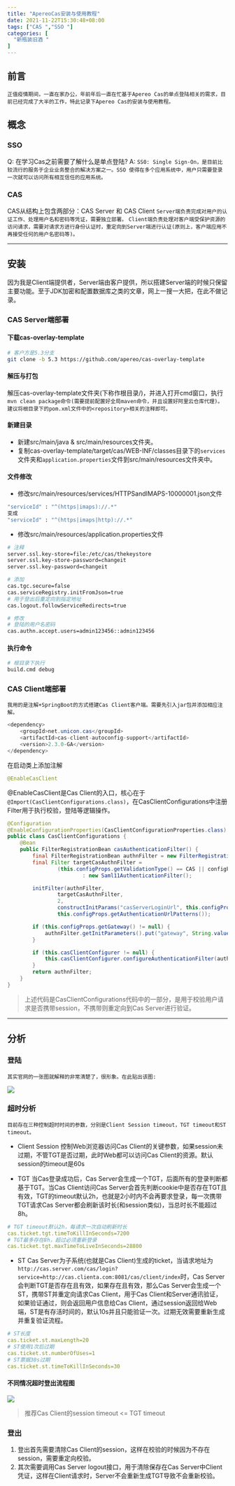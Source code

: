 ```yaml
---
title: "ApereoCas安装与使用教程"
date: 2021-11-22T15:30:48+08:00
tags: ["CAS ","SSO "]
categories: [
  "新瓶装旧酒 "
]
---
```

## 前言
`正值疫情期间，一直在家办公，年前年后一直在忙基于Apereo Cas的单点登陆相关的需求，目前已经完成了大半的工作，特此记录下Apereo Cas的安装与使用教程。`

<!--more-->

## 概念
### SSO
  Q: 在学习Cas之前需要了解什么是单点登陆? 
  A: `SS0: Single Sign-On，是目前比较流行的服务于企业业务整合的解决方案之一。SSO 使得在多个应用系统中，用户只需要登录一次就可以访问所有相互信任的应用系统。`

### CAS
  CAS从结构上包含两部分：CAS Server 和 CAS Client
  `Server端负责完成对用户的认证工作、处理用户名和密码等凭证，需要独立部署。`
  `Client端负责处理对客户端受保护资源的访问请求，需要对请求方进行身份认证时，重定向到Server端进行认证(原则上，客户端应用不再接受任何的用户名密码等)。`

---

## 安装
因为我是Client端提供者，Server端由客户提供，所以搭建Server端的时候只保留主要功能。至于JDK加密和配置数据库之类的文章，网上一搜一大把，在此不做记录。

### CAS Server端部署

#### 下载cas-overlay-template

``` bash
# 客户方是5.3分支
git clone -b 5.3 https://github.com/apereo/cas-overlay-template
```

#### 解压与打包

解压cas-overlay-template文件夹(下称作根目录/)，并进入打开cmd窗口，执行`mvn clean package命令(需要提前配置好全局maven命令，并且设置好阿里云仓库代理)。建议将根目录下的pom.xml文件中的<repository>相关的注释即可。`

#### 新建目录
- 新建src/main/java & src/main/resources文件夹。
- 复制cas-overlay-template/target/cas/WEB-INF/classes目录下的`services`文件夹和`application.properties`文件到src/main/resources文件夹中。

#### 文件修改

- 修改src/main/resources/services/HTTPSandIMAPS-10000001.json文件

``` bash
"serviceId" : "^(https|imaps)://.*"
变成
"serviceId" : "^(https|imaps|http)://.*"
```

- 修改src/main/resources/application.properties文件

``` bash
# 注释
server.ssl.key-store=file:/etc/cas/thekeystore
server.ssl.key-store-password=changeit
server.ssl.key-password=changeit

# 添加
cas.tgc.secure=false
cas.serviceRegistry.initFromJson=true
# 用于登出后重定向到指定地址
cas.logout.followServiceRedirects=true

# 修改
# 登陆的用户名密码
cas.authn.accept.users=admin123456::admin123456
```

#### 执行命令

``` bash
# 根目录下执行
build.cmd debug
```
### CAS Client端部署
`我用的是注解+SpringBoot的方式搭建Cas Client客户端。需要先引入jar包并添加相应注解。`

``` java
<dependency>
    <groupId>net.unicon.cas</groupId>
    <artifactId>cas-client-autoconfig-support</artifactId>
    <version>2.3.0-GA</version>
</dependency>
```

在启动类上添加注解
``` java
@EnableCasClient
```
@EnableCasClient是Cas Client的入口，核心在于`@Import(CasClientConfigurations.class)`，在CasClientConfigurations中注册Filter用于执行校验，登陆等逻辑操作。

``` java
@Configuration
@EnableConfigurationProperties(CasClientConfigurationProperties.class)
public class CasClientConfigurations {
    @Bean
    public FilterRegistrationBean casAuthenticationFilter() {
        final FilterRegistrationBean authnFilter = new FilterRegistrationBean();
        final Filter targetCasAuthnFilter =
                (this.configProps.getValidationType() == CAS || configProps.getValidationType() == CAS3) ? new AuthenticationFilter()
                        : new Saml11AuthenticationFilter();

        initFilter(authnFilter,
                targetCasAuthnFilter,
                2,
                constructInitParams("casServerLoginUrl", this.configProps.getServerLoginUrl(), this.configProps.getClientHostUrl()),
                this.configProps.getAuthenticationUrlPatterns());

        if (this.configProps.getGateway() != null) {
            authnFilter.getInitParameters().put("gateway", String.valueOf(this.configProps.getGateway()));
        }

        if (this.casClientConfigurer != null) {
            this.casClientConfigurer.configureAuthenticationFilter(authnFilter);
        }
        return authnFilter;
    }
}
```
> 上述代码是CasClientConfigurations代码中的一部分，是用于校验用户请求是否携带session，不携带则重定向到Cas Server进行验证。

---

## 分析

### 登陆
`其实官网的一张图就解释的非常清楚了，很形象。在此贴出该图: `

<img src="https://image.leejay.top/image/20200221/KyGhVgyNo5nG.png"/>

### 超时分析
`目前存在三种控制超时时间的参数，分别是Client Session timeout，TGT timeout和ST timeout。`

- Client Session
控制Web浏览器访问Cas Client的关键参数，如果session未过期，不管TGT是否过期，此时Web都可以访问Cas Client的资源。默认session的timeout是60s

- TGT
当Cas登录成功后，Cas Server会生成一个TGT，后面所有的登录判断都基于TGT。当Cas Client访问Cas Server会首先判断cookie中是否存在TGT且有效，TGT的timeout默认2h，也就是2小时内不会再要求登录，每一次携带TGT请求Cas Server都会刷新该时长(和session类似)，当总时长不能超过8h。

``` yaml
# TGT timeout默认2h，每请求一次自动刷新时长
cas.ticket.tgt.timeToKillInSeconds=7200
# TGT最多存在8h，超过必须重新登录
cas.ticket.tgt.maxTimeToLiveInSeconds=28800
```

- ST
Cas Server为子系统(也就是Cas Client)生成的ticket，当请求地址为`http://cas.server.com/cas/login?service=http://cas.clienta.com:8081/cas/client/index`时，Cas Server会判断TGT是否存在且有效，如果存在且有效，那么Cas Server会生成一个ST，携带ST并重定向请求Cas Client，用于Cas Client和Server通讯验证，如果验证通过，则会返回用户信息给Cas Client，通过session返回给Web端，ST是有存活时间的，默认10s并且只能验证一次。过期无效需要重新生成并重复验证流程。

``` yaml
# ST长度
cas.ticket.st.maxLength=20
# ST使用1次后过期
cas.ticket.st.numberOfUses=1
# ST票据30s过期
cas.ticket.st.timeToKillInSeconds=30
```

#### 不同情况超时登出流程图

![](https://image.leejay.top/image/20200220/sdQaLO2GIUqi.png)

>   推荐Cas Client的session timeout <= TGT timeout

### 登出

1. 登出首先需要清除Cas Client的session，这样在校验的时候因为不存在session，需要重定向校验。
2. 其次需要调用Cas Server logout接口，用于清除保存在Cas Server中Client 凭证，这样在Client请求时，Server不会重新生成TGT导致不会重新校验。
